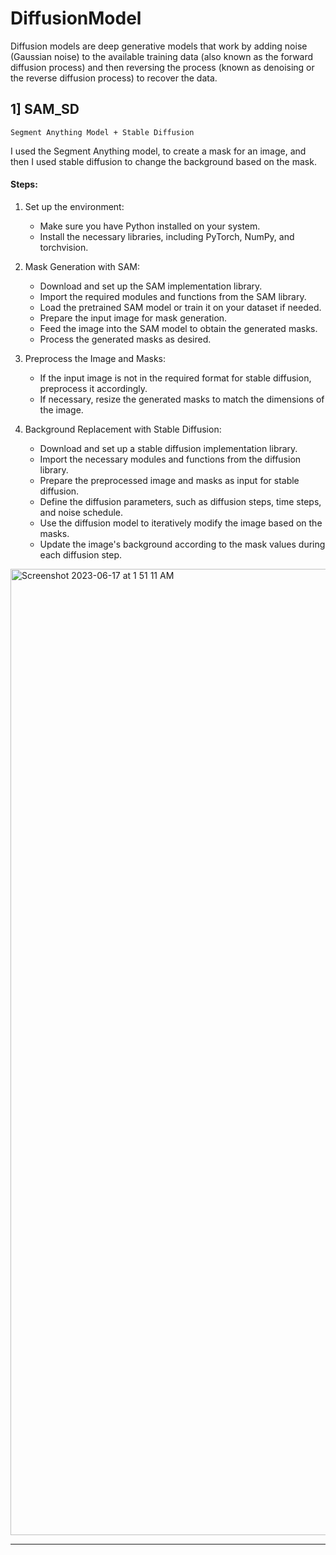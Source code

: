 # DiffusionModel

Diffusion models are deep generative models that work by adding noise (Gaussian noise) to the available training data (also known as the forward diffusion process) and then reversing the process (known as denoising or the reverse diffusion process) to recover the data.

## 1] SAM_SD

``` Segment Anything Model + Stable Diffusion ```

I used the Segment Anything model, to create a mask for an image, and then I used stable diffusion to change the background based on the mask.

#### Steps:

1. Set up the environment:
   - Make sure you have Python installed on your system.
   - Install the necessary libraries, including PyTorch, NumPy, and torchvision.

2. Mask Generation with SAM:
   - Download and set up the SAM implementation library.
   - Import the required modules and functions from the SAM library.
   - Load the pretrained SAM model or train it on your dataset if needed.
   - Prepare the input image for mask generation.
   - Feed the image into the SAM model to obtain the generated masks.
   - Process the generated masks as desired.

3. Preprocess the Image and Masks:
   - If the input image is not in the required format for stable diffusion, preprocess it accordingly.
   - If necessary, resize the generated masks to match the dimensions of the image.

4. Background Replacement with Stable Diffusion:
   - Download and set up a stable diffusion implementation library.
   - Import the necessary modules and functions from the diffusion library.
   - Prepare the preprocessed image and masks as input for stable diffusion.
   - Define the diffusion parameters, such as diffusion steps, time steps, and noise schedule.
   - Use the diffusion model to iteratively modify the image based on the masks.
   - Update the image's background according to the mask values during each diffusion step.

<img width="1546" alt="Screenshot 2023-06-17 at 1 51 11 AM" src="https://github.com/RATHOD-SHUBHAM/DiffusionModel/assets/58945964/9dd654d4-cb37-44e8-8f45-40b91405e90e">

---
  

